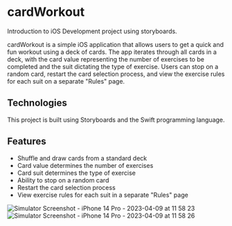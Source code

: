 # cardWorkout
Introduction to iOS Development project using storyboards.


cardWorkout is a simple iOS application that allows users to get a quick and fun workout using a deck of cards. The app iterates through all cards in a deck, with the card value representing the number of exercises to be completed and the suit dictating the type of exercise. Users can stop on a random card, restart the card selection process, and view the exercise rules for each suit on a separate "Rules" page.

## Technologies

This project is built using Storyboards and the Swift programming language.

## Features

- Shuffle and draw cards from a standard deck
- Card value determines the number of exercises
- Card suit determines the type of exercise
- Ability to stop on a random card
- Restart the card selection process
- View exercise rules for each suit in a separate "Rules" page


![Simulator Screenshot - iPhone 14 Pro - 2023-04-09 at 11 58 23](https://user-images.githubusercontent.com/64046027/230783306-1c707105-9eb0-4ea1-b151-60f8d046193b.png)
![Simulator Screenshot - iPhone 14 Pro - 2023-04-09 at 11 58 26](https://user-images.githubusercontent.com/64046027/230783313-24b5ea76-b42a-43cf-9d6e-ad25669f90d9.png)
